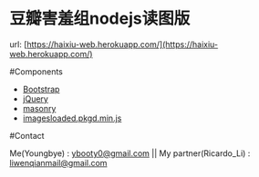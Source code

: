 # 豆瓣害羞组nodejs读图版
url: [https://haixiu-web.herokuapp.com/](https://haixiu-web.herokuapp.com/)

#Components
- [Bootstrap](http://www.bootcss.com/)
- [jQuery](http://jquery.com/)
- [masonry](http://http://masonry.desandro.com/)
- [imagesloaded.pkgd.min.js](http://masonry.desandro.com/appendix.html)

#Contact

Me(Youngbye) : ybooty0@gmail.com || My partner(Ricardo_Li) : liwenqianmail@gmail.com
